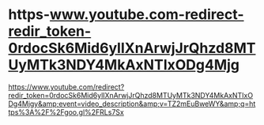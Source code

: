 # https-www.youtube.com-redirect-redir_token-0rdocSk6Mid6ylIXnArwjJrQhzd8MTUyMTk3NDY4MkAxNTIxODg4Mjg
https://www.youtube.com/redirect?redir_token=0rdocSk6Mid6ylIXnArwjJrQhzd8MTUyMTk3NDY4MkAxNTIxODg4Mjgy&amp;event=video_description&amp;v=TZ2mEuBweWY&amp;q=https%3A%2F%2Fgoo.gl%2FRLs7Sx
